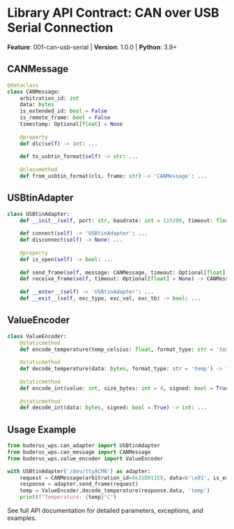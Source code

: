 # Library API Contract: CAN over USB Serial Connection

**Feature**: 001-can-usb-serial | **Version**: 1.0.0 | **Python**: 3.9+

## CANMessage

```python
@dataclass
class CANMessage:
    arbitration_id: int
    data: bytes
    is_extended_id: bool = False
    is_remote_frame: bool = False
    timestamp: Optional[float] = None
    
    @property
    def dlc(self) -> int: ...
    
    def to_usbtin_format(self) -> str: ...
    
    @classmethod
    def from_usbtin_format(cls, frame: str) -> 'CANMessage': ...
```

## USBtinAdapter

```python
class USBtinAdapter:
    def __init__(self, port: str, baudrate: int = 115200, timeout: float = 5.0): ...
    
    def connect(self) -> 'USBtinAdapter': ...
    def disconnect(self) -> None: ...
    
    @property
    def is_open(self) -> bool: ...
    
    def send_frame(self, message: CANMessage, timeout: Optional[float] = None) -> CANMessage: ...
    def receive_frame(self, timeout: Optional[float] = None) -> CANMessage: ...
    
    def __enter__(self) -> 'USBtinAdapter': ...
    def __exit__(self, exc_type, exc_val, exc_tb) -> bool: ...
```

## ValueEncoder

```python
class ValueEncoder:
    @staticmethod
    def encode_temperature(temp_celsius: float, format_type: str = 'temp') -> bytes: ...
    
    @staticmethod
    def decode_temperature(data: bytes, format_type: str = 'temp') -> float: ...
    
    @staticmethod
    def encode_int(value: int, size_bytes: int = 4, signed: bool = True) -> bytes: ...
    
    @staticmethod
    def decode_int(data: bytes, signed: bool = True) -> int: ...
```

## Usage Example

```python
from buderus_wps.can_adapter import USBtinAdapter
from buderus_wps.can_message import CANMessage
from buderus_wps.value_encoder import ValueEncoder

with USBtinAdapter('/dev/ttyACM0') as adapter:
    request = CANMessage(arbitration_id=0x31D011E9, data=b'\x01', is_extended_id=True)
    response = adapter.send_frame(request)
    temp = ValueEncoder.decode_temperature(response.data, 'temp')
    print(f"Temperature: {temp}°C")
```

See full API documentation for detailed parameters, exceptions, and examples.
